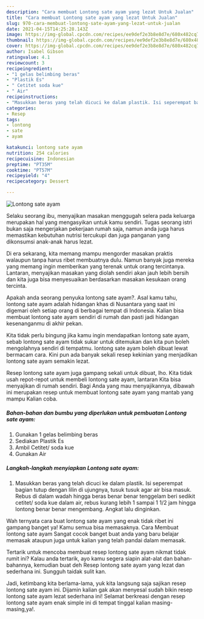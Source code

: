 ```yaml
---
description: "Cara membuat Lontong sate ayam yang lezat Untuk Jualan"
title: "Cara membuat Lontong sate ayam yang lezat Untuk Jualan"
slug: 970-cara-membuat-lontong-sate-ayam-yang-lezat-untuk-jualan
date: 2021-04-15T14:25:28.143Z
image: https://img-global.cpcdn.com/recipes/ee9def2e3b8e8d7e/680x482cq70/lontong-sate-ayam-foto-resep-utama.jpg
thumbnail: https://img-global.cpcdn.com/recipes/ee9def2e3b8e8d7e/680x482cq70/lontong-sate-ayam-foto-resep-utama.jpg
cover: https://img-global.cpcdn.com/recipes/ee9def2e3b8e8d7e/680x482cq70/lontong-sate-ayam-foto-resep-utama.jpg
author: Isabel Gibson
ratingvalue: 4.1
reviewcount: 3
recipeingredient:
- "1 gelas belimbing beras"
- "Plastik Es"
- " Cetitet soda kue"
- " Air"
recipeinstructions:
- "Masukkan beras yang telah dicuci ke dalam plastik. Isi seperempat bagian tutup dengan lilin di ujungnya, tusuk tusuk agar air bisa masuk. Rebus di dalam wadah hingga beras benar benar tenggelam beri sedikit cetitet/ soda kue dalam air, rebus kurang lebih 1 sampai 1 1/2 jam hingga lontong benar benar mengembang. Angkat lalu dinginkan."
categories:
- Resep
tags:
- lontong
- sate
- ayam

katakunci: lontong sate ayam 
nutrition: 254 calories
recipecuisine: Indonesian
preptime: "PT35M"
cooktime: "PT57M"
recipeyield: "4"
recipecategory: Dessert

---
```



![Lontong sate ayam](https://img-global.cpcdn.com/recipes/ee9def2e3b8e8d7e/680x482cq70/lontong-sate-ayam-foto-resep-utama.jpg)

Selaku seorang ibu, menyajikan masakan menggugah selera pada keluarga merupakan hal yang mengasyikan untuk kamu sendiri. Tugas seorang istri bukan saja mengerjakan pekerjaan rumah saja, namun anda juga harus memastikan kebutuhan nutrisi tercukupi dan juga panganan yang dikonsumsi anak-anak harus lezat.

Di era  sekarang, kita memang mampu mengorder masakan praktis walaupun tanpa harus ribet membuatnya dulu. Namun banyak juga mereka yang memang ingin memberikan yang terenak untuk orang tercintanya. Lantaran, menyajikan masakan yang diolah sendiri akan jauh lebih bersih dan kita juga bisa menyesuaikan berdasarkan masakan kesukaan orang tercinta. 



Apakah anda seorang penyuka lontong sate ayam?. Asal kamu tahu, lontong sate ayam adalah hidangan khas di Nusantara yang saat ini digemari oleh setiap orang di berbagai tempat di Indonesia. Kalian bisa membuat lontong sate ayam sendiri di rumah dan pasti jadi hidangan kesenanganmu di akhir pekan.

Kita tidak perlu bingung jika kamu ingin mendapatkan lontong sate ayam, sebab lontong sate ayam tidak sukar untuk ditemukan dan kita pun boleh mengolahnya sendiri di tempatmu. lontong sate ayam boleh dibuat lewat bermacam cara. Kini pun ada banyak sekali resep kekinian yang menjadikan lontong sate ayam semakin lezat.

Resep lontong sate ayam juga gampang sekali untuk dibuat, lho. Kita tidak usah repot-repot untuk membeli lontong sate ayam, lantaran Kita bisa menyajikan di rumah sendiri. Bagi Anda yang mau menyajikannya, dibawah ini merupakan resep untuk membuat lontong sate ayam yang mantab yang mampu Kalian coba.

<!--inarticleads1-->

##### Bahan-bahan dan bumbu yang diperlukan untuk pembuatan Lontong sate ayam:

1. Gunakan 1 gelas belimbing beras
1. Sediakan Plastik Es
1. Ambil  Cetitet/ soda kue
1. Gunakan  Air




<!--inarticleads2-->

##### Langkah-langkah menyiapkan Lontong sate ayam:

1. Masukkan beras yang telah dicuci ke dalam plastik. Isi seperempat bagian tutup dengan lilin di ujungnya, tusuk tusuk agar air bisa masuk. Rebus di dalam wadah hingga beras benar benar tenggelam beri sedikit cetitet/ soda kue dalam air, rebus kurang lebih 1 sampai 1 1/2 jam hingga lontong benar benar mengembang. Angkat lalu dinginkan.




Wah ternyata cara buat lontong sate ayam yang enak tidak ribet ini gampang banget ya! Kamu semua bisa memasaknya. Cara Membuat lontong sate ayam Sangat cocok banget buat anda yang baru belajar memasak ataupun juga untuk kalian yang telah pandai dalam memasak.

Tertarik untuk mencoba membuat resep lontong sate ayam nikmat tidak rumit ini? Kalau anda tertarik, ayo kamu segera siapin alat-alat dan bahan-bahannya, kemudian buat deh Resep lontong sate ayam yang lezat dan sederhana ini. Sungguh taidak sulit kan. 

Jadi, ketimbang kita berlama-lama, yuk kita langsung saja sajikan resep lontong sate ayam ini. Dijamin kalian gak akan menyesal sudah bikin resep lontong sate ayam lezat sederhana ini! Selamat berkreasi dengan resep lontong sate ayam enak simple ini di tempat tinggal kalian masing-masing,ya!.

